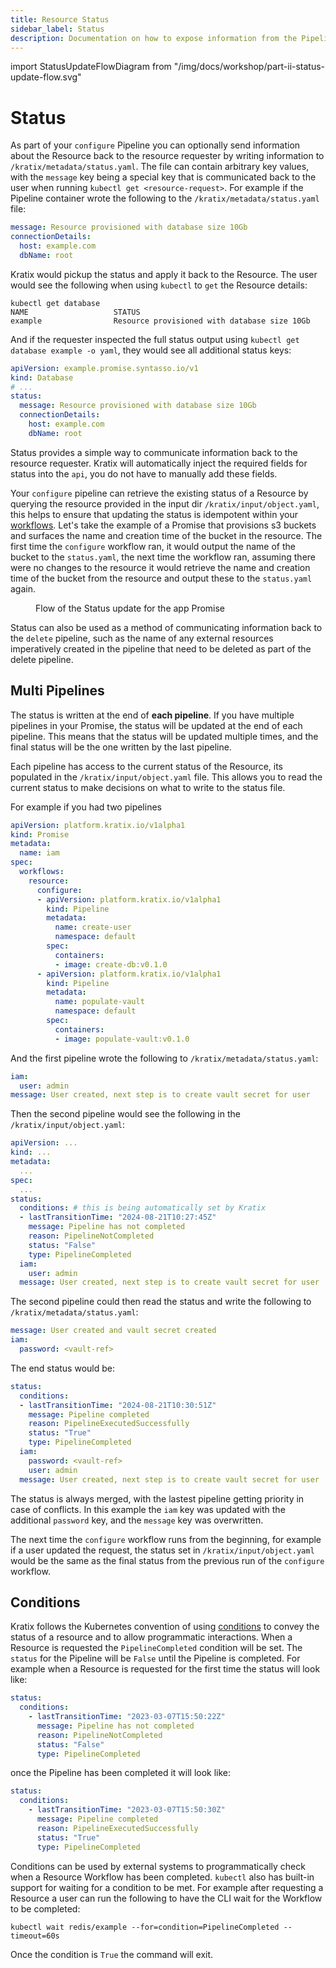 ```yaml
---
title: Resource Status
sidebar_label: Status
description: Documentation on how to expose information from the Pipeline to the Platform user through the Resource Status field
---
```


import StatusUpdateFlowDiagram from "/img/docs/workshop/part-ii-status-update-flow.svg"

# Status

As part of your `configure` Pipeline you can optionally send information about the Resource
back to the resource requester by writing information to
`/kratix/metadata/status.yaml`. The file can contain arbitrary key values, with the
`message` key being a special key that is communicated back to the user when
running `kubectl get <resource-request>`. For example if the Pipeline container wrote the
following to the `/kratix/metadata/status.yaml` file:

```yaml
message: Resource provisioned with database size 10Gb
connectionDetails:
  host: example.com
  dbName: root
```

Kratix would pickup the status and apply it back to the Resource. The
user would see the following when using `kubectl` to `get` the Resource details:

```shell
kubectl get database
NAME                   STATUS
example                Resource provisioned with database size 10Gb
```

And if the requester inspected the full status output using `kubectl get database example -o yaml`, they would see all additional status keys:

```yaml
apiVersion: example.promise.syntasso.io/v1
kind: Database
# ...
status:
  message: Resource provisioned with database size 10Gb
  connectionDetails:
    host: example.com
    dbName: root
```

Status provides a simple way to communicate information back to the resource
requester. Kratix will automatically inject the required fields for status into
the `api`, you do not have to manually add these fields.

Your `configure` pipeline can retrieve the existing status of a Resource by
querying the resource provided in the input dir `/kratix/input/object.yaml`, this helps to ensure
that updating the status is idempotent within your [workflows](workflows).
Let's take the example of a Promise that provisions s3 buckets and surfaces the
name and creation time of the bucket in the resource. The first time the
`configure` workflow ran, it would output the name of the bucket to the
`status.yaml`, the next time the workflow ran, assuming there were no changes
to the resource it would retrieve the name and creation time of the bucket from the
resource and output these to the `status.yaml` again.

<figure className="diagram">
  <StatusUpdateFlowDiagram className="large"/>

  <figcaption>Flow of the Status update for the app Promise</figcaption>
</figure>

Status can also be used as a method of communicating information back to the
`delete` pipeline, such as the name of any external resources imperatively
created in the pipeline that need to be deleted as part of the delete pipeline.

## Multi Pipelines

The status is written at the end of **each pipeline**. If you have multiple
pipelines in your Promise, the status will be updated at the end of each
pipeline. This means that the status will be updated multiple times, and the
final status will be the one written by the last pipeline.

Each pipeline has access to the current status of the Resource, its populated in
the `/kratix/input/object.yaml` file. This allows you to read the current status
to make decisions on what to write to the status file.

For example if you had two pipelines

```yaml
apiVersion: platform.kratix.io/v1alpha1
kind: Promise
metadata:
  name: iam
spec:
  workflows:
    resource:
      configure:
      - apiVersion: platform.kratix.io/v1alpha1
        kind: Pipeline
        metadata:
          name: create-user
          namespace: default
        spec:
          containers:
          - image: create-db:v0.1.0
      - apiVersion: platform.kratix.io/v1alpha1
        kind: Pipeline
        metadata:
          name: populate-vault
          namespace: default
        spec:
          containers:
          - image: populate-vault:v0.1.0

```

And the first pipeline wrote the
following to `/kratix/metadata/status.yaml`:
```yaml
iam:
  user: admin
message: User created, next step is to create vault secret for user
```

Then the second pipeline would see the following in the `/kratix/input/object.yaml`:

```yaml
apiVersion: ...
kind: ...
metadata:
  ...
spec:
  ...
status:
  conditions: # this is being automatically set by Kratix
  - lastTransitionTime: "2024-08-21T10:27:45Z"
    message: Pipeline has not completed
    reason: PipelineNotCompleted
    status: "False"
    type: PipelineCompleted
  iam:
    user: admin
  message: User created, next step is to create vault secret for user
```

The second pipeline could then read the status and write the following to
`/kratix/metadata/status.yaml`:

```yaml
message: User created and vault secret created
iam:
  password: <vault-ref>
```

The end status would be:
```yaml
status:
  conditions:
  - lastTransitionTime: "2024-08-21T10:30:51Z"
    message: Pipeline completed
    reason: PipelineExecutedSuccessfully
    status: "True"
    type: PipelineCompleted
  iam:
    password: <vault-ref>
    user: admin
  message: User created, next step is to create vault secret for user

```

The status is always merged, with the lastest pipeline getting priority in case of
conflicts. In this example the `iam` key was updated with the additional
`password` key, and the `message` key was overwritten.

The next time the `configure` workflow runs from the beginning, for example if a
user updated the request, the status set in `/kratix/input/object.yaml` would be
the same as the final status from the previous run of the `configure` workflow.

## Conditions

Kratix follows the Kubernetes convention of using
[conditions](https://kubernetes.io/docs/concepts/workloads/pods/pod-lifecycle/#container-states)
to convey the status of a resource and to allow programmatic interactions. When
a Resource is requested the `PipelineCompleted` condition will be set. The
`status` for the Pipeline will be `False` until the Pipeline is completed. For
example when a Resource is requested for the first time the status will
look like:

```yaml
status:
  conditions:
    - lastTransitionTime: "2023-03-07T15:50:22Z"
      message: Pipeline has not completed
      reason: PipelineNotCompleted
      status: "False"
      type: PipelineCompleted
```

once the Pipeline has been completed it will look like:

```yaml
status:
  conditions:
    - lastTransitionTime: "2023-03-07T15:50:30Z"
      message: Pipeline completed
      reason: PipelineExecutedSuccessfully
      status: "True"
      type: PipelineCompleted
```

Conditions can be used by external systems to programmatically check when a
Resource Workflow has been completed. `kubectl` also has built-in support
for waiting for a condition to be met. For example after requesting a Resource
a user can run the following to have the CLI wait for the Workflow to be
completed:

```
kubectl wait redis/example --for=condition=PipelineCompleted --timeout=60s
```

Once the condition is `True` the command will exit.
